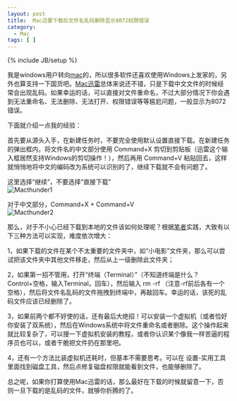 ```yaml
---
layout: post
title:  Mac迅雷下载后文件名乱码删除显示8072权限错误
category:
  - Mac
tags: [ ]
---
```

{% include JB/setup %}

我是windows用户转向[mac][1]的，所以很多软件还喜欢使用Windows上发家的，另外也算支持一下国货吧。[Mac迅雷][2]总体来说还不错，只是下载中文文件的时候经常会出现乱码。如果幸运的话，可以直接对文件重命名，不过大部分情况下你会遇到无法重命名、无法删除、无法打开、权限错误等等尴尬问题，一般显示为8072错误。

下面就介绍一点我的经验：

首先要从源头入手，在新建任务时，不要完全使用默认设置直接下载。在新建任务的弹出框内，将文件名的中文部分使用 Command+X 剪切到剪贴板（迅雷这个输入框居然支持Windows的剪切操作！），然后再用 Command+V 粘贴回去，这样就悄悄地将中文的编码改为系统可以识别的了，继续下载就不会有问题了。

这里选择“继续”，不要选择“直接下载”  
![Macthunder1][3]

对于中文部分，Command+X + Command+V  
![Macthunder2][4]

那么，对于不小心已经下载到本地的文件该如何处理呢？根据[笔者][5]实践，大致有以下三种方法可以实现，难度依次增大：

1，如果下载的文件在某个不太重要的文件夹中，如“小电影”文件夹，那么可以尝试把该文件夹中其他文件移走，然后从上一级删除此文件夹；

2，如果第一招不管用，打开“终端（Terminal）”（不知道终端是什么？Control+空格，输入Terminal，回车），然后输入 rm -rf （注意-rf前后各有一个空格），然后将文件名乱码的文件拖拽到终端中，再敲回车。幸运的话，该死的乱码文件应该已经删除了。

3，如果前两个都不好使的话，还有最后大绝招！可以安装一个虚拟机（或者恰好你安装了双系统），然后在Windows系统中将文件重命名或者删除。这个操作起来就比较复杂了，可以搜一下虚拟机安装的教程，或者你认识某个像我一样苦逼的程序员也可以，或者干脆把文件扔在那里吧。

4，还有一个方法比装虚拟机还耗时，但基本不需要思考。可以在 设置-实用工具 里面找到磁盘工具，然后点修复磁盘权限就能看到文件，也能够删除了。

总之呢，如果你打算使用Mac迅雷的话，那么最好在下载的时候就留意一下，否则一旦下载的是乱码的文件，就够你折腾的了。

 [1]: http://jiguang.github.com/index.php/tag/mac/ "mac"
 [2]: http://mac.xunlei.com/
 [3]: http://jiguang.github.com/content/uploads/2012/03/macthunder1.png "macthunder1.png"
 [4]: http://jiguang.github.com/content/uploads/2012/03/macthunder2.png "macthunder2.png"
 [5]: http://jiguang.github.com "笔者"